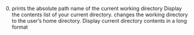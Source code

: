 0. prints the absolute path name of the current working directory
Display the contents list of your current directory.
changes the working directory to the user’s home directory.
Display current directory contents in a long format
